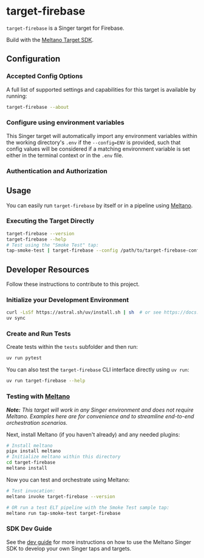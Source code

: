 # target-firebase

`target-firebase` is a Singer target for Firebase.

Build with the [Meltano Target SDK](https://sdk.meltano.com).

<!--

Developer TODO: Update the below as needed to correctly describe the install procedure. For instance, if you do not have a PyPI repo, or if you want users to directly install from your git repo, you can modify this step as appropriate.

## Installation

Install from PyPI:

```bash
pipx install target-firebase
```

Install from GitHub:

```bash
pipx install git+https://github.com/ORG_NAME/target-firebase.git@main
```

-->

## Configuration

### Accepted Config Options

<!--
Developer TODO: Provide a list of config options accepted by the target.

This section can be created by copy-pasting the CLI output from:

```
target-firebase --about --format=markdown
```
-->

A full list of supported settings and capabilities for this
target is available by running:

```bash
target-firebase --about
```

### Configure using environment variables

This Singer target will automatically import any environment variables within the working directory's
`.env` if the `--config=ENV` is provided, such that config values will be considered if a matching
environment variable is set either in the terminal context or in the `.env` file.

### Authentication and Authorization

<!--
Developer TODO: If your target requires special access on the destination system, or any special authentication requirements, provide those here.
-->

## Usage

You can easily run `target-firebase` by itself or in a pipeline using [Meltano](https://meltano.com/).

### Executing the Target Directly

```bash
target-firebase --version
target-firebase --help
# Test using the "Smoke Test" tap:
tap-smoke-test | target-firebase --config /path/to/target-firebase-config.json
```

## Developer Resources

Follow these instructions to contribute to this project.

### Initialize your Development Environment

```bash
curl -LsSf https://astral.sh/uv/install.sh | sh  # or see https://docs.astral.sh/uv/getting-started/installation/
uv sync
```

### Create and Run Tests

Create tests within the `tests` subfolder and
  then run:

```bash
uv run pytest
```

You can also test the `target-firebase` CLI interface directly using `uv run`:

```bash
uv run target-firebase --help
```

### Testing with [Meltano](https://meltano.com/)

_**Note:** This target will work in any Singer environment and does not require Meltano.
Examples here are for convenience and to streamline end-to-end orchestration scenarios._

<!--
Developer TODO:
Your project comes with a custom `meltano.yml` project file already created. Open the `meltano.yml` and follow any "TODO" items listed in
the file.
-->

Next, install Meltano (if you haven't already) and any needed plugins:

```bash
# Install meltano
pipx install meltano
# Initialize meltano within this directory
cd target-firebase
meltano install
```

Now you can test and orchestrate using Meltano:

```bash
# Test invocation:
meltano invoke target-firebase --version

# OR run a test ELT pipeline with the Smoke Test sample tap:
meltano run tap-smoke-test target-firebase
```

### SDK Dev Guide

See the [dev guide](https://sdk.meltano.com/en/latest/dev_guide.html) for more instructions on how to use the Meltano Singer SDK to
develop your own Singer taps and targets.
